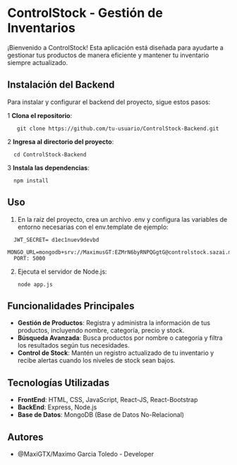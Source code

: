 # ControlStock - Gestión de Inventarios

¡Bienvenido a ControlStock! Esta aplicación está diseñada para ayudarte a gestionar tus productos de manera eficiente y mantener tu inventario siempre actualizado.

## Instalación del Backend

Para instalar y configurar el backend del proyecto, sigue estos pasos:

1 **Clona el repositorio**:
```
   git clone https://github.com/tu-usuario/ControlStock-Backend.git
```
2 **Ingresa al directorio del proyecto**:
```
  cd ControlStock-Backend
```
3 **Instala las dependencias**:
```
  npm install
```
## Uso
1. En la raíz del proyecto, crea un archivo .env y configura las variables de entorno necesarias con el env.template de ejemplo:
```
  JWT_SECRET= d1ec1nuev9devbd
  MONGO_URL=mongodb+srv://MaximusGT:EZMrN6byRNPQGgtG@controlstock.sazai.mongodb.net/
  PORT: 5000
```
2. Ejecuta el servidor de Node.js:
   ```
   node app.js

## Funcionalidades Principales

- **Gestión de Productos**: Registra y administra la información de tus productos, incluyendo nombre, categoría, precio y stock.
- **Búsqueda Avanzada**: Busca productos por nombre o categoría y filtra los resultados según tus necesidades.
- **Control de Stock**: Mantén un registro actualizado de tu inventario y recibe alertas cuando los niveles de stock sean bajos.

## Tecnologías Utilizadas

- **FrontEnd**: HTML, CSS, JavaScript, React-JS, React-Bootstrap
- **BackEnd**: Express, Node.js
- **Base de Datos**: MongoDB (Base de Datos No-Relacional)

## Autores

- @MaxiGTX/Maximo Garcia Toledo - Developer



